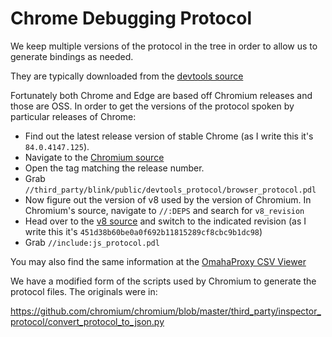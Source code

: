 # Chrome Debugging Protocol

We keep multiple versions of the protocol in the tree in order to allow
us to generate bindings as needed.

They are typically downloaded from the [devtools 
source](https://github.com/ChromeDevTools/devtools-protocol/tree/master/json)

Fortunately both Chrome and Edge are based off Chromium releases and those 
are OSS. In order to get the versions of the protocol spoken by particular
releases of Chrome:

  * Find out the latest release version of stable Chrome (as I write this 
    it's `84.0.4147.125`).
  * Navigate to the [Chromium source](https://github.com/chromium/chromium/)
  * Open the tag matching the release number.
  * Grab `//third_party/blink/public/devtools_protocol/browser_protocol.pdl`
  * Now figure out the version of v8 used by the version of Chromium. In
    Chromium's source, navigate to `//:DEPS` and search for `v8_revision`
  * Head over to the [v8 source](https://github.com/v8/v8) and switch to
    the indicated revision (as I write this it's 
    `451d38b60be0a0f692b11815289cf8cbc9b1dc98`)
  * Grab `//include:js_protocol.pdl`

You may also find the same information at the [OmahaProxy CSV 
Viewer](https://omahaproxy.appspot.com)

We have a modified form of the scripts used by Chromium to generate the
protocol files. The originals were in:
 
https://github.com/chromium/chromium/blob/master/third_party/inspector_protocol/convert_protocol_to_json.py
